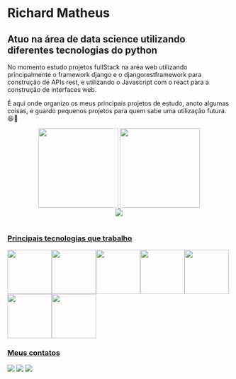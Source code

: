 # Richard Matheus 

## Atuo na área de data science utilizando diferentes tecnologias do python

No momento estudo projetos fullStack na aréa web utilizando principalmente o framework django e o djangorestframework para
construção de APIs rest, e utilizando o Javascript com o react para a construção de interfaces web. 

É aqui onde organizo os meus principais projetos de estudo, anoto algumas coisas, e guardo pequenos projetos para quem sabe
uma utilização futura. 😆🙈

<div align="center">
  <a href="https://github.com/RichardMatheus929/RichardMatheus929">
  <img height="180em" src="https://github-readme-stats.vercel.app/api?username=RichardMatheus929&show_icons=true&theme=dark&include_all_commits=true&count_private=true"/>
  <img height="180em" src="https://github-readme-stats.vercel.app/api/top-langs/?username=RichardMatheus929&layout=compact&langs_count=7&theme=dark"/>
</div>
<div align="center">
  <img src="https://github-readme-streak-stats.herokuapp.com/?user=RichardMatheus929&theme=dark"/>
</div>
<div style="display: inline_block"><br>
   
### Principais tecnologias que trabalho
<img width=100 src="https://cdn.jsdelivr.net/gh/devicons/devicon@latest/icons/python/python-original.svg" /><img width=100 src="https://cdn.jsdelivr.net/gh/devicons/devicon@latest/icons/pandas/pandas-original-wordmark.svg" /><img width=100 src="https://cdn.jsdelivr.net/gh/devicons/devicon@latest/icons/selenium/selenium-original.svg" /><img width=100 src="https://cdn.jsdelivr.net/gh/devicons/devicon@latest/icons/django/django-plain.svg" /><img width=100 src="https://cdn.jsdelivr.net/gh/devicons/devicon@latest/icons/djangorest/djangorest-plain.svg" /><img width=100 src="https://cdn.jsdelivr.net/gh/devicons/devicon@latest/icons/javascript/javascript-original.svg" /><img width=100 src="https://cdn.jsdelivr.net/gh/devicons/devicon@latest/icons/react/react-original.svg" />
          
### Meus contatos    
<div>
<a href="https://instagram.com/richardmatheus03" target="_blank"><img loading="lazy" src="https://img.shields.io/badge/-Instagram-%23E4405F?style=for-the-badge&logo=instagram&logoColor=white" target="_blank"></a>
<a href = "mailto:richardmatheus929@gmail.com"><img loading="lazy" src="https://img.shields.io/badge/Gmail-D14836?style=for-the-badge&logo=gmail&logoColor=white" target="_blank"></a>
<a href="https://www.linkedin.com/in/richardmatheus03" target="_blank"><img loading="lazy" src="https://img.shields.io/badge/-LinkedIn-%230077B5?style=for-the-badge&logo=linkedin&logoColor=white" target="_blank"></a>   
</div>
